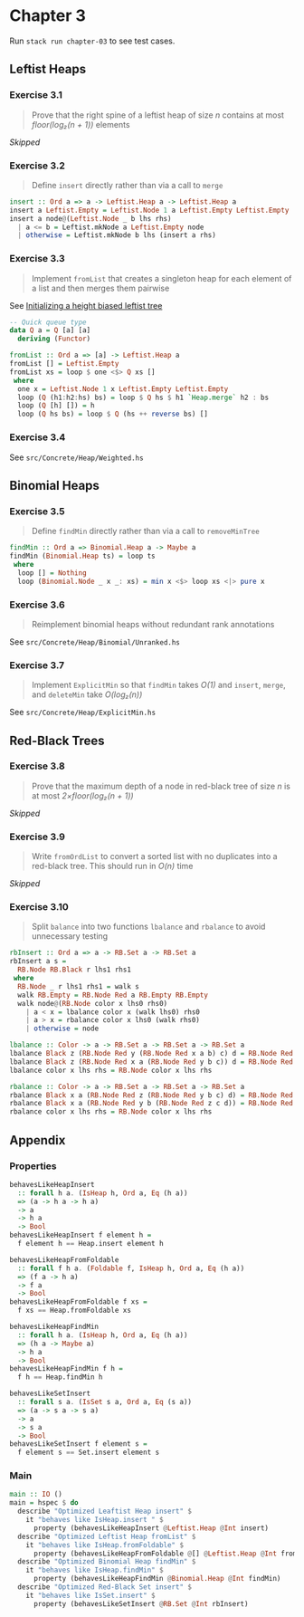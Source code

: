 <!--
```haskell
{-# LANGUAGE DeriveFunctor #-}
{-# LANGUAGE ScopedTypeVariables #-}
{-# LANGUAGE TypeApplications #-}

module Main where

import Prelude

import Abstract.Heap (IsHeap)
import qualified Abstract.Heap as Heap
import Abstract.Set (IsSet)
import qualified Abstract.Set as Set
import qualified Concrete.Heap.Leftist as Leftist
import qualified Concrete.Heap.Binomial as Binomial
import qualified Concrete.Set.RedBlack as RB
import Concrete.Set.RedBlack (Color(..))
import Control.Applicative ((<|>))
import Test.Hspec
import Test.QuickCheck
```
-->

# Chapter 3

Run `stack run chapter-03` to see test cases.


## Leftist Heaps

### Exercise 3.1

> Prove that the right spine of a leftist heap of size _n_ contains at
> most _floor(log₂(n + 1))_  elements

_Skipped_

### Exercise 3.2

> Define `insert` directly rather than via a call to `merge`

```haskell
insert :: Ord a => a -> Leftist.Heap a -> Leftist.Heap a
insert a Leftist.Empty = Leftist.Node 1 a Leftist.Empty Leftist.Empty
insert a node@(Leftist.Node _ b lhs rhs)
  | a <= b = Leftist.mkNode a Leftist.Empty node
  | otherwise = Leftist.mkNode b lhs (insert a rhs)
```

### Exercise 3.3

> Implement `fromList` that creates a singleton heap for each element of
> a list and then merges them pairwise

See [Initializing a height biased leftist tree](https://en.wikipedia.org/wiki/Leftist_tree#Initializing_a_height_biased_leftist_tree)

```haskell
-- Quick queue type
data Q a = Q [a] [a]
  deriving (Functor)

fromList :: Ord a => [a] -> Leftist.Heap a
fromList [] = Leftist.Empty
fromList xs = loop $ one <$> Q xs []
 where
  one x = Leftist.Node 1 x Leftist.Empty Leftist.Empty
  loop (Q (h1:h2:hs) bs) = loop $ Q hs $ h1 `Heap.merge` h2 : bs
  loop (Q [h] []) = h
  loop (Q hs bs) = loop $ Q (hs ++ reverse bs) []
```

### Exercise 3.4

See `src/Concrete/Heap/Weighted.hs`

## Binomial Heaps

### Exercise 3.5

> Define `findMin` directly rather than via a call to `removeMinTree`

```haskell
findMin :: Ord a => Binomial.Heap a -> Maybe a
findMin (Binomial.Heap ts) = loop ts
 where
  loop [] = Nothing
  loop (Binomial.Node _ x _: xs) = min x <$> loop xs <|> pure x
```

### Exercise 3.6

> Reimplement binomial heaps without redundant rank annotations

See `src/Concrete/Heap/Binomial/Unranked.hs`

### Exercise 3.7

> Implement `ExplicitMin` so that `findMin` takes _O(1)_ and
> `insert`, `merge`, and `deleteMin` take _O(log₂(n))_

See `src/Concrete/Heap/ExplicitMin.hs`

## Red-Black Trees

### Exercise 3.8

> Prove that the maximum depth of a node in red-black tree of size _n_
> is at most _2×floor(log₂(n + 1))_

_Skipped_

### Exercise 3.9

> Write `fromOrdList` to convert a sorted list with no duplicates into
> a red-black tree. This should run in _O(n)_ time

_Skipped_

### Exercise 3.10

> Split `balance` into two functions `lbalance` and `rbalance` to
> avoid unnecessary testing

```haskell
rbInsert :: Ord a => a -> RB.Set a -> RB.Set a
rbInsert a s =
  RB.Node RB.Black r lhs1 rhs1
 where
  RB.Node _ r lhs1 rhs1 = walk s
  walk RB.Empty = RB.Node Red a RB.Empty RB.Empty
  walk node@(RB.Node color x lhs0 rhs0)
    | a < x = lbalance color x (walk lhs0) rhs0
    | a > x = rbalance color x lhs0 (walk rhs0)
    | otherwise = node

lbalance :: Color -> a -> RB.Set a -> RB.Set a -> RB.Set a
lbalance Black z (RB.Node Red y (RB.Node Red x a b) c) d = RB.Node Red y (RB.Node Black x a b) (RB.Node Black z c d)
lbalance Black z (RB.Node Red x a (RB.Node Red y b c)) d = RB.Node Red y (RB.Node Black x a b) (RB.Node Black z c d)
lbalance color x lhs rhs = RB.Node color x lhs rhs

rbalance :: Color -> a -> RB.Set a -> RB.Set a -> RB.Set a
rbalance Black x a (RB.Node Red z (RB.Node Red y b c) d) = RB.Node Red y (RB.Node Black x a b) (RB.Node Black z c d)
rbalance Black x a (RB.Node Red y b (RB.Node Red z c d)) = RB.Node Red y (RB.Node Black x a b) (RB.Node Black z c d)
rbalance color x lhs rhs = RB.Node color x lhs rhs
```

## Appendix

### Properties

```haskell
behavesLikeHeapInsert
  :: forall h a. (IsHeap h, Ord a, Eq (h a))
  => (a -> h a -> h a)
  -> a
  -> h a
  -> Bool
behavesLikeHeapInsert f element h =
  f element h == Heap.insert element h

behavesLikeHeapFromFoldable
  :: forall f h a. (Foldable f, IsHeap h, Ord a, Eq (h a))
  => (f a -> h a)
  -> f a
  -> Bool
behavesLikeHeapFromFoldable f xs =
  f xs == Heap.fromFoldable xs

behavesLikeHeapFindMin
  :: forall h a. (IsHeap h, Ord a, Eq (h a))
  => (h a -> Maybe a)
  -> h a
  -> Bool
behavesLikeHeapFindMin f h =
  f h == Heap.findMin h

behavesLikeSetInsert
  :: forall s a. (IsSet s a, Ord a, Eq (s a))
  => (a -> s a -> s a)
  -> a
  -> s a
  -> Bool
behavesLikeSetInsert f element s =
  f element s == Set.insert element s
```

### Main

```haskell
main :: IO ()
main = hspec $ do
  describe "Optimized Leaftist Heap insert" $
    it "behaves like IsHeap.insert " $
      property (behavesLikeHeapInsert @Leftist.Heap @Int insert)
  describe "Optimized Leftist Heap fromList" $
    it "behaves like IsHeap.fromFoldable" $
      property (behavesLikeHeapFromFoldable @[] @Leftist.Heap @Int fromList)
  describe "Optimized Binomial Heap findMin" $
    it "behaves like IsHeap.findMin" $
      property (behavesLikeHeapFindMin @Binomial.Heap @Int findMin)
  describe "Optimized Red-Black Set insert" $
    it "behaves like IsSet.insert" $
      property (behavesLikeSetInsert @RB.Set @Int rbInsert)
```

